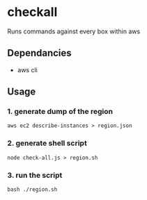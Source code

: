 # checkall
Runs commands against every box within aws

## Dependancies
 * aws cli

## Usage
### 1. generate dump of the region
```
aws ec2 describe-instances > region.json
```
### 2. generate shell script
```
node check-all.js > region.sh
```
### 3. run the script
```
bash ./region.sh
```
